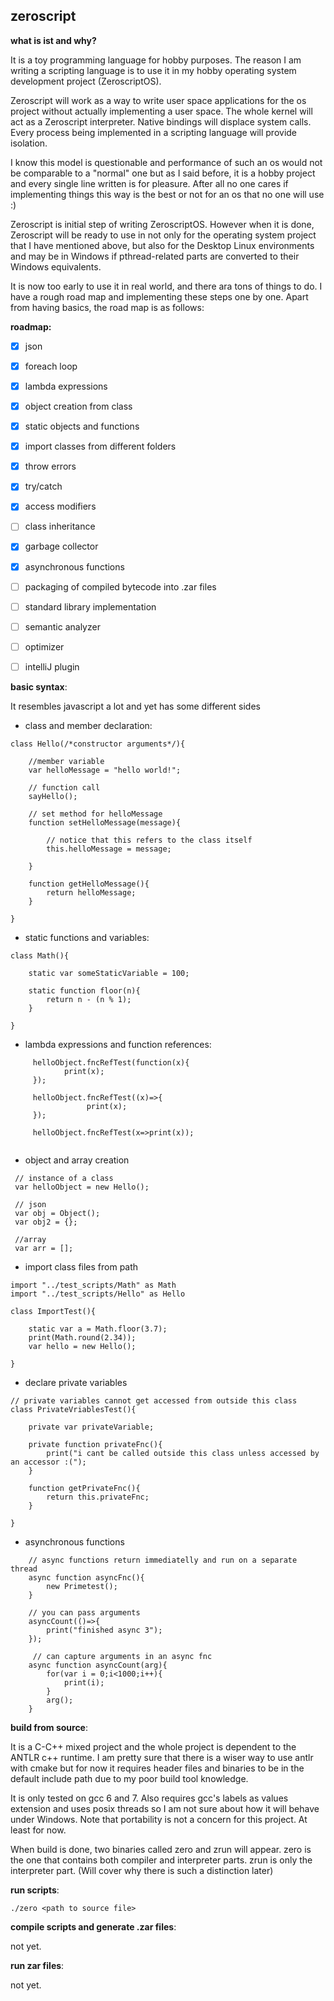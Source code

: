 ## zeroscript

**what is ist and why?**

It is a toy programming language for hobby purposes. The reason I am writing a scripting language is to use it in my hobby operating system development project (ZeroscriptOS).

Zeroscript will work as a way to write user space applications for the os project without actually implementing a user space. The whole kernel will act as a Zeroscript interpreter.
Native bindings will displace system calls. Every process being implemented in a scripting language will provide isolation.

I know this model is questionable and performance of such an os would not be comparable to a "normal" one but as I said before, it is a hobby project and every single line written is for pleasure.
After all no one cares if implementing things this way is the best or not for an os that no one will use :)

Zeroscript is initial step of writing ZeroscriptOS. However when it is done, Zeroscript will be ready to use in not only for the operating system project that I have mentioned above, but also for the Desktop Linux environments and may be in Windows if pthread-related parts are converted to their Windows equivalents.

It is now too early to use it in real world, and there ara tons of things to do. I have a rough road map and implementing these steps one by one. Apart from having basics, the road map is as follows:

**roadmap:**

- [X] json

- [X] foreach loop 

- [X] lambda expressions 

- [X] object creation from class 

- [X] static objects and functions 

- [X] import classes from different folders

- [X] throw errors

- [X] try/catch

- [X] access modifiers

- [ ] class inheritance

- [X] garbage collector

- [X] asynchronous functions

- [ ] packaging of compiled bytecode into .zar files

- [ ] standard library implementation

- [ ] semantic analyzer

- [ ] optimizer 

- [ ] intelliJ plugin

**basic syntax**:

It resembles javascript a lot and yet has some different sides

- class and member declaration:

```
class Hello(/*constructor arguments*/){

    //member variable
    var helloMessage = "hello world!";

    // function call
    sayHello();

    // set method for helloMessage
    function setHelloMessage(message){

        // notice that this refers to the class itself
        this.helloMessage = message;

    }

    function getHelloMessage(){
        return helloMessage;
    }

}
```

- static functions and variables:

```
class Math(){

    static var someStaticVariable = 100;

    static function floor(n){
        return n - (n % 1);
    }

}
```

- lambda expressions and function references:

```
     helloObject.fncRefTest(function(x){
            print(x);
     });

     helloObject.fncRefTest((x)=>{
                 print(x);
     });

     helloObject.fncRefTest(x=>print(x));


```

- object and array creation

```
 // instance of a class
 var helloObject = new Hello();

 // json
 var obj = Object();
 var obj2 = {};

 //array
 var arr = [];

```

- import class files from path

```
import "../test_scripts/Math" as Math
import "../test_scripts/Hello" as Hello

class ImportTest(){

    static var a = Math.floor(3.7);
    print(Math.round(2.34));
    var hello = new Hello();

}

```

- declare private variables

```
// private variables cannot get accessed from outside this class
class PrivateVriablesTest(){

    private var privateVariable;

    private function privateFnc(){
        print("i cant be called outside this class unless accessed by an accessor :(");
    }

    function getPrivateFnc(){
        return this.privateFnc;
    }

}
```

- asynchronous functions

```
    // async functions return immediatelly and run on a separate thread
    async function asyncFnc(){
        new Primetest();
    }

    // you can pass arguments
    asyncCount(()=>{
        print("finished async 3");
    });

     // can capture arguments in an async fnc
    async function asyncCount(arg){
        for(var i = 0;i<1000;i++){
            print(i);
        }
        arg();
    }
```

**build from source**:

It is a C-C++ mixed project and the whole project is dependent to the ANTLR c++ runtime. I am pretty sure that there is a wiser way to use antlr with cmake but for now it requires header files and binaries to be in the default include path due to my poor build tool knowledge.

It is only tested on gcc 6 and 7. Also requires gcc's labels as values extension and uses posix threads so I am not sure about how it will behave under Windows.
Note that portability is not a concern for this project. At least for now.

When build is done, two binaries called zero and zrun will appear. zero is the one that contains both compiler and interpreter parts. zrun is only the interpreter part. (Will cover why there is such a distinction later)

**run scripts**:

```
./zero <path to source file>
```

**compile scripts and generate .zar files**:

not yet.

**run zar files**:

not yet.
